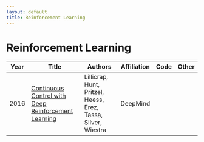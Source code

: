 ```yaml
---
layout: default
title: Reinforcement Learning
---
```

# Reinforcement Learning

| Year | Title | Authors | Affiliation | Code | Other |
| --- | --- | --- | --- | --- | --- |
| 2016 | [Continuous Control with Deep Reinforcement Learning](papers/continuous_control_with_drl.pdf) | Lillicrap, Hunt, Pritzel, Heess, Erez, Tassa, Silver, Wiestra | DeepMind | | |